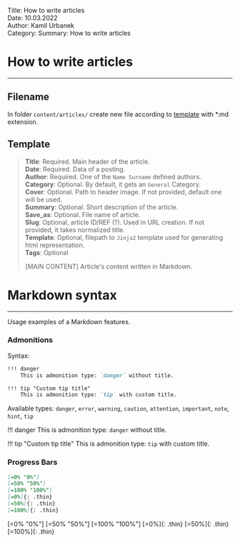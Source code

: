 Title: How to write articles   
Date: 10.03.2022   
Author: Kamil Urbanek   
Category: 
Summary: How to write articles   

# How to write articles

--- 

## Filename
In folder `content/articles/` create new file according to [template](#template) with *.md extension.

## Template  
> **Title**: Required. Main header of the article.  
> **Date**: Required. Data of a posting.  
> **Author**: Required. One of the `Name Surname` defined authors.  
> **Category**: Optional. By default, it gets an `General` Category.  
> **Cover**: Optional. Path to header image. If not provided, default one will be used.  
> **Summary**: Optional. Short description of the article.    
> **Save_as**: Optional. File name of article.  
> **Slug**: Optional, article ID/REF (?). Used in URL creation. If not provided, it takes normalized title.    
> **Template**: Optional, filepath to `Jinja2` template used for generating html representation.  
> **Tags**: Optional  
>  
> [MAIN CONTENT] 
> Article's content written in Markdown.


# Markdown syntax

---

Usage examples of a Markdown features. 

### Admonitions

Syntax: 

```markdown
!!! danger 
	This is admonition type: `danger` without title.

!!! tip "Custom tip title"
	This is admonition type: `tip` with custom title.
```

Available types: `danger`, `error`, `warning`, `caution`, `attention`, `important`, `note`, `hint`, `tip`

!!! danger 
	This is admonition type: `danger` without title.

!!! tip "Custom tip title"
	This is admonition type: `tip` with custom title.

### Progress Bars

```markdown
[=0% "0%"]
[=50% "50%"]
[=100% "100%"]
[=0%]{: .thin}
[=50%]{: .thin}
[=100%]{: .thin}
```

[=0% "0%"]
[=50% "50%"]
[=100% "100%"]
[=0%]{: .thin}
[=50%]{: .thin}
[=100%]{: .thin}




